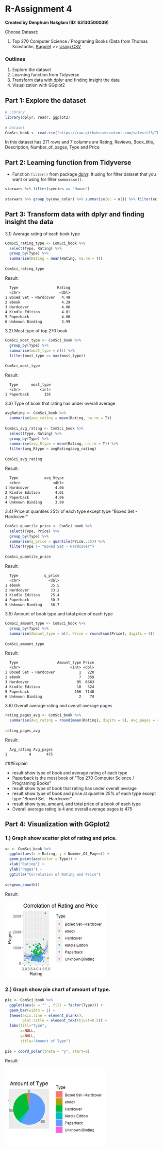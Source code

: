 # R-Assignment 4

**Created by Denphum Nakglam (ID: 63130500039)**

Choose Dataset:
1. Top 270 Computer Science / Programing Books (Data from Thomas Konstantin, [Kaggle](https://www.kaggle.com/thomaskonstantin/top-270-rated-computer-science-programing-books)) >> [Using CSV](https://raw.githubusercontent.com/safesit23/INT214-Statistics/main/datasets/prog_book.csv)

### Outlines
1. Explore the dataset
2. Learning function from Tidyverse
3. Transform data with dplyr and finding insight the data
4. Visualization with GGplot2

## Part 1: Explore the dataset

```R
# Library
library(dplyr, readr, ggplot2)

# Dataset
ComSci_book <- read.csv("https://raw.githubusercontent.com/safesit23/INT214-Statistics/main/datasets/prog_book.csv")
```

In this dataset has 271 rows and 7 columns are Rating, Reviews, Book_title, Description, Number_of_pages, Type and Price

## Part 2: Learning function from Tidyverse

- Function `filter()` from package [dplyr](https://dplyr.tidyverse.org/articles/dplyr.html#select-columns-with-select). It using for filter dataset that you want or using for filter `summarise()`.

```R
starwars %>% filter(species == "Human")

starwars %>% group_by(eye_color) %>% summarise(ec = n()) %>% filter(ec == max(ec))
```

## Part 3: Transform data with dplyr and finding insight the data

3.1) Average rating of each book type

```R
ComSci_rating_type <- ComSci_book %>% 
  select(Type, Rating) %>% 
  group_by(Type) %>% 
  summarise(Rating = mean(Rating, na.rm = T))

ComSci_rating_type
```

Result:

```
  Type                  Rating
  <chr>                  <dbl>
1 Boxed Set - Hardcover   4.49
2 ebook                   4.29
3 Hardcover               4.06
4 Kindle Edition          4.01
5 Paperback               4.06
6 Unknown Binding         3.99
```

3.2) Most type of top 270 book

```R
ComSci_most_type <- ComSci_book %>% 
  group_by(Type) %>% 
  summarise(most_type = n()) %>%
  filter(most_type == max(most_type))
            
ComSci_most_type
```

Result:

```
  Type      most_type
  <chr>         <int>
1 Paperback       156
```

3.3) Type of book that rating has under overall average

```R
avgRating <- ComSci_book %>%
  summarise(avg_rating = mean(Rating, na.rm = T))

ComSci_avg_rating <- ComSci_book %>% 
  select(Type, Rating) %>%
  group_by(Type) %>%
  summarise(avg_Rtype = mean(Rating, na.rm = T)) %>%
  filter(avg_Rtype < avgRating$avg_rating)

ComSci_avg_rating
```

Result:

```
  Type            avg_Rtype
  <chr>               <dbl>
1 Hardcover            4.06
2 Kindle Edition       4.01
3 Paperback            4.06
4 Unknown Binding      3.99
```

3.4) Price at quantiles 25% of each type except type "Boxed Set - Hardcover" 

```R
ComSci_quantile_price <- ComSci_book %>% 
  select(Type, Price) %>% 
  group_by(Type) %>% 
  summarise(q_price = quantile(Price,.25)) %>%
  filter(Type != "Boxed Set - Hardcover")
  
ComSci_quantile_price
```

Result:

```
  Type            q_price
  <chr>             <dbl>
1 ebook              35.5
2 Hardcover          33.2
3 Kindle Edition     25.4
4 Paperback          30.3
5 Unknown Binding    36.7
```

3.5) Amount of book type and total price of each type

```R
ComSci_amount_type <- ComSci_book %>% 
  group_by(Type) %>%
  summarise(Amount_type = n(), Price = round(sum(Price), digits = 0))

ComSci_amount_type
```

Result:

```
  Type                  Amount_type Price
  <chr>                       <int> <dbl>
1 Boxed Set - Hardcover           1   220
2 ebook                           7   359
3 Hardcover                      95  6663
4 Kindle Edition                 10   324
5 Paperback                     156  7140
6 Unknown Binding                 2    74
```

3.6) Overall average rating and overall average pages

```R
rating_pages_avg <- ComSci_book %>% 
  summarise(Avg_rating = round(mean(Rating), digits = 0), Avg_pages = round(mean(Number_Of_Pages), digits = 0))

rating_pages_avg
```

Result:

```
  Avg_rating Avg_pages
1          4       475
```

###Explain

- result show type of book and average rating of each type
- Paperback is the most book of "Top 270 Computer Science / Programing Books" 
- result show type of book that rating has under overall average
- result show type of book and price at quantile 25% of each type except type "Boxed Set - Hardcover"
- result show type, amount, and total price of a book of each type
- Overall average rating is 4 and overall average pages is 475

## Part 4: Visualization with GGplot2
### 1.) Graph show scatter plot of rating and price.

```R
sc <- ComSci_book %>%
  ggplot(aes(x = Rating, y = Number_Of_Pages)) + 
  geom_point(aes(color = Type)) +
  xlab("Rating") +
  ylab("Pages") +
  ggtitle("Correlation of Rating and Price")

sc+geom_smooth()          

```
Result:

![scatter](./chart/scatterplot.png)

### 2.) Graph show pie chart of amount of type.

```R
pie <- ComSci_book %>% 
  ggplot(aes(x = "" , fill = factor(Type))) +
  geom_bar(width = 1) +
  theme(axis.line = element_blank(), 
        plot.title = element_text(hjust=0.5)) + 
  labs(fill="Type", 
       x=NULL, 
       y=NULL, 
       title="Amount of Type")

pie + coord_polar(theta = "y", start=0)        

```
Result:

![piechart](./chart/pieChart.png)
